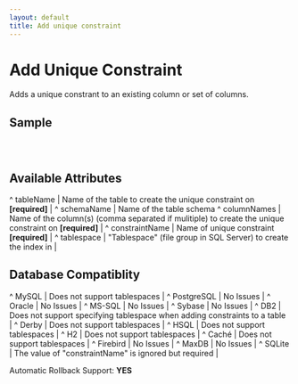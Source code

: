 ```yaml
---
layout: default
title: Add unique constraint
---
```


# Add Unique Constraint #

Adds a unique constrant to an existing column or set of columns.


## Sample ##

<code xml>
<addUniqueConstraint tableName="person"
    columnNames="id"
    constraintName="pk_person"/>
</code>

## Available Attributes ##

^ tableName  | Name of the table to create the unique constraint on **[required]**  | 
^ schemaName  | Name of the table schema
^ columnNames  | Name of the column(s) (comma separated if mulitiple) to create the unique constraint on **[required]**  | 
^ constraintName  | Name of unique constraint **[required]**  | 
^ tablespace  | "Tablespace" (file group in SQL Server) to create the index in | 


## Database Compatiblity ##

^ MySQL  | Does not support tablespaces  | 
^ PostgreSQL  | No Issues  | 
^ Oracle  | No Issues  | 
^ MS-SQL  | No Issues  | 
^ Sybase  | No Issues  | 
^ DB2  | Does not support specifying tablespace when adding constraints to a table  | 
^ Derby  | Does not support tablespaces  | 
^ HSQL  | Does not support tablespaces  | 
^ H2  | Does not support tablespaces  | 
^ Caché  | Does not support tablespaces  | 
^ Firebird  | No Issues  | 
^ MaxDB  | No Issues  | 
^ SQLite  | The value of "constraintName" is ignored but required  |

Automatic Rollback Support: **YES**